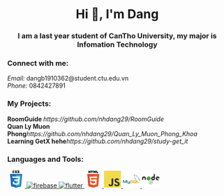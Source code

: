 <h1 align="center">Hi 👋, I'm Dang</h1>
<h3 align="center">I am a last year student of CanTho University, my major is Infomation Technology</h3>

<h3 align="left">Connect with me:</h3>

<p align="left">
  <i>Email: </i>dangb1910362@student.ctu.edu.vn
  <br/>
  <i>Phone: </i>0842427891
</p>

<h3 align="left">My Projects:</h3>

<p align="left">
  <b>RoomGuide </b> <i>https://github.com/nhdang29/RoomGuide</i>
  <br/>
  <b>Quan Ly Muon Phong</b><i>https://github.com/nhdang29/Quan_Ly_Muon_Phong_Khoa</i>
  <br/>
  <b>Learning GetX hehe</b><i>https://github.com/nhdang29/study-get_it</i>
</p>

<h3 align="left">Languages and Tools:</h3>
<p align="left"> <a href="https://www.w3schools.com/css/" target="_blank" rel="noreferrer"> <img src="https://raw.githubusercontent.com/devicons/devicon/master/icons/css3/css3-original-wordmark.svg" alt="css3" width="40" height="40"/> </a> <a href="https://firebase.google.com/" target="_blank" rel="noreferrer"> <img src="https://www.vectorlogo.zone/logos/firebase/firebase-icon.svg" alt="firebase" width="40" height="40"/> </a> <a href="https://flutter.dev" target="_blank" rel="noreferrer"> <img src="https://www.vectorlogo.zone/logos/flutterio/flutterio-icon.svg" alt="flutter" width="40" height="40"/> </a> <a href="https://www.w3.org/html/" target="_blank" rel="noreferrer"> <img src="https://raw.githubusercontent.com/devicons/devicon/master/icons/html5/html5-original-wordmark.svg" alt="html5" width="40" height="40"/> </a> <a href="https://developer.mozilla.org/en-US/docs/Web/JavaScript" target="_blank" rel="noreferrer"> <img src="https://raw.githubusercontent.com/devicons/devicon/master/icons/javascript/javascript-original.svg" alt="javascript" width="40" height="40"/> </a> <a href="https://www.mysql.com/" target="_blank" rel="noreferrer"> <img src="https://raw.githubusercontent.com/devicons/devicon/master/icons/mysql/mysql-original-wordmark.svg" alt="mysql" width="40" height="40"/> </a> <a href="https://nodejs.org" target="_blank" rel="noreferrer"> <img src="https://raw.githubusercontent.com/devicons/devicon/master/icons/nodejs/nodejs-original-wordmark.svg" alt="nodejs" width="40" height="40"/> </a> </p>
